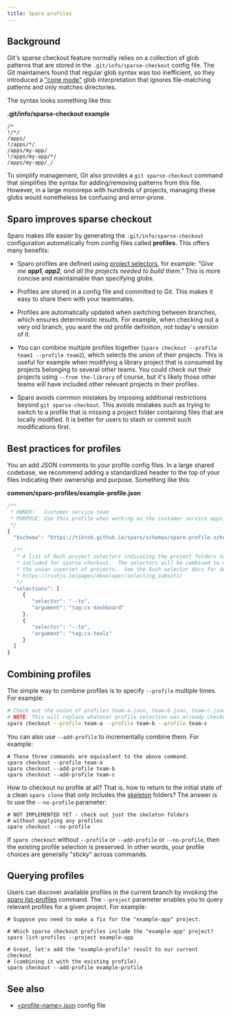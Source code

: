 ```yaml
---
title: Sparo profiles
---
```


## Background

Git's sparse checkout feature normally relies on a collection of glob patterns that are stored in the `.git/info/sparse-checkout` config file.  The Git maintainers found that regular glob syntax was too inefficient, so they introduced a ["cone mode"](https://git-scm.com/docs/git-sparse-checkout#_internalsnon_cone_problems) glob interpretation that ignores file-matching patterns and only matches directories.

The syntax looks something like this:

**.git/info/sparse-checkout  example**
```
/*
!/*/
/apps/
!/apps/*/
/apps/my-app/
!/apps/my-app/*/
/apps/my-app/_/
```

To simplify management, Git also provides a `git sparse-checkout` command that simplifies the syntax for adding/removing patterns from this file.  However, in a large monorepo with hundreds of projects, managing these globs would nonetheless be confusing and error-prone.

## Sparo improves sparse checkout

Sparo makes life easier by generating the `.git/info/sparse-checkout` configuration automatically from config files called **profiles.**  This offers many benefits:

- Sparo profiles are defined using [project selectors](https://rushjs.io/pages/developer/selecting_subsets/#--to), for example: _"Give me **app1**, **app2**, and all the projects needed to build them."_ This is more concise and maintainable than specifying globs.

- Profiles are stored in a config file and committed to Git.  This makes it easy to share them with your teammates.

- Profiles are automatically updated when switching between branches, which ensures deterministic results.  For example, when checking out a very old branch, you want the old profile definition, not today's version of it.

- You can combine multiple profiles together (`sparo checkout --profile team1 --profile team2`), which selects the union of their projects.  This is useful for example when modifying a library project that is consumed by projects belonging to several other teams.  You could check out their projects using `--from the-library` of course, but it's likely those other teams will have included other relevant projects in their profiles.

- Sparo avoids common mistakes by imposing additional restrictions beyond `git sparse-checkout`.  This avoids mistakes such as trying to switch to a profile that is missing a project folder containing files that are locally modified. It is better for users to stash or commit such modifications first.

## Best practices for profiles

You an add JSON comments to your profile config files.  In a large shared codebase, we recommend adding a standardized header to the top of your files indicating their ownership and purpose.  Something like this:

**common/sparo-profiles/example-profile.json**
```js
/**
 * OWNER:   Customer service team
 * PURPOSE: Use this profile when working on the customer service apps.
 */
{
  "$schema": "https://tiktok.github.io/sparo/schemas/sparo-profile.schema.json",

  /**
   * A list of Rush project selectors indicating the project folders to be
   * included for sparse checkout.  The selectors will be combined to make
   * the union superset of projects.  See the Rush selector docs for details:
   * https://rushjs.io/pages/developer/selecting_subsets/
   */
  "selections": [
     {
        "selector": "--to",
        "argument": "tag:cs-dashboard"
     },
     {
        "selector": "--to",
        "argument": "tag:cs-tools"
     }
  ]
}
```

## Combining profiles

The simple way to combine profiles is to specify `--profile` multiple times.  For example:

```sh
# Check out the union of profiles team-a.json, team-b.json, team-c.json
# NOTE: This will replace whatever profile selection was already checked out.
sparo checkout --profile team-a --profile team-b --profile team-c
```

You can also use `--add-profile` to incrementally combine them.  For example:

```shell
# These three commands are equivalent to the above command.
sparo checkout --profile team-a
sparo checkout --add-profile team-b
sparo checkout --add-profile team-c
```

How to checkout no profile at all? That is, how to return to the initial state of a clean `sparo clone` that only includes the [skeleton](../reference/skeleton_folders.md) folders?  The answer is to use the `--no-profile` parameter:

```shell
# NOT IMPLEMENTED YET - check out just the skeleton folders
# without applying any profiles
sparo checkout --no-profile
```

If `sparo checkout` without `--profile` or `--add-profile` or `--no-profile`, then the existing profile selection is preserved.  In other words, your profile choices are generally "sticky" across commands.


## Querying profiles

Users can discover available profiles in the current branch by invoking the [sparo list-profiles](../commands/sparo_list-profiles.md) command.  The `--project` parameter enables you to query relevant profiles for a given project.  For example:

```shell
# Suppose you need to make a fix for the "example-app" project.

# Which sparse checkout profiles include the "example-app" project?
sparo list-profiles --project example-app

# Great, let's add the "example-profile" result to our current checkout
# (combining it with the existing profile).
sparo checkout --add-profile example-profile
```

## See also

- [&lt;profile-name&gt;.json](../configs/profile_json.md) config file
